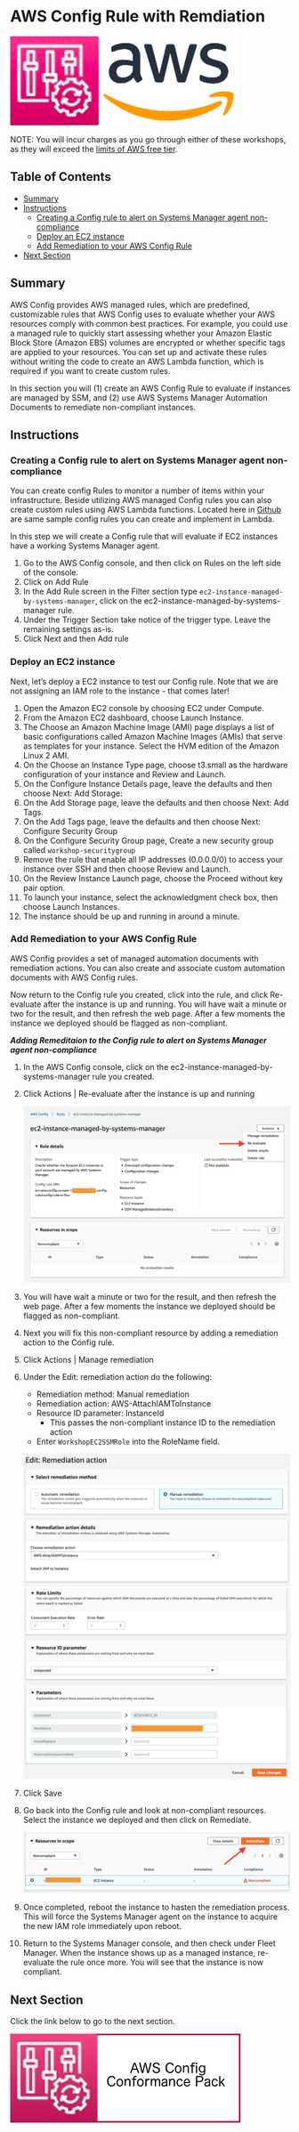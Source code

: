 # AWS Config Rule with Remdiation

![](media/config-aws-logo.png)

NOTE: You will incur charges as you go through either of these workshops, as they will exceed the [limits of AWS free tier](http://docs.aws.amazon.com/awsaccountbilling/latest/aboutv2/free-tier-limits.html).

## Table of Contents

- [Summary](#summary)
- [Instructions](#instructions)
    - [Creating a Config rule to alert on Systems Manager agent non-compliance ](#creating-a-config-rule-to-alert-on-systems-manager-agent-non-compliance )
    - [Deploy an EC2 instance](#deploy-an-ec2-instance)
    - [Add Remediation to your AWS Config Rule](#add-remediation-to-your-aws-config-rule)
- [Next Section](#next-section)

## Summary

AWS Config provides AWS managed rules, which are predefined, customizable rules that AWS Config uses to evaluate whether your AWS resources comply with common best practices. For example, you could use a managed rule to quickly start assessing whether your Amazon Elastic Block Store (Amazon EBS) volumes are encrypted or whether specific tags are applied to your resources. You can set up and activate these rules without writing the code to create an AWS Lambda function, which is required if you want to create custom rules.

In this section you will (1) create an AWS Config Rule to evaluate if instances are managed by SSM, and (2) use AWS Systems Manager Automation Documents to remediate non-compliant instances. 

## Instructions

### Creating a Config rule to alert on Systems Manager agent non-compliance 

You can create config Rules to monitor a number of items within your infrastructure. Beside utilizing AWS managed Config rules you can also create custom rules using AWS Lambda functions. Located here in [Github](https://github.com/awslabs/aws-config-rules) are same sample config rules you can create and implement in Lambda.

In this step we will create a Config rule that will evaluate if EC2 instances have a working Systems Manager agent.

1.	Go to the AWS Config console, and then click on Rules on the left side of the console.
1.	Click on Add Rule
1.	In the Add Rule screen in the Filter section type ```ec2-instance-managed-by-systems-manager```, click on the ec2-instance-managed-by-systems-manager rule.
1.	Under the Trigger Section take notice of the trigger type. Leave the remaining settings as-is.
1.	Click Next and then Add rule

### Deploy an EC2 instance

Next, let’s deploy a EC2 instance to test our Config rule. Note that we are not assigning an IAM role to the instance - that comes later!

1.	Open the Amazon EC2 console by choosing EC2 under Compute.
1.	From the Amazon EC2 dashboard, choose Launch Instance. 
1.	The Choose an Amazon Machine Image (AMI) page displays a list of basic configurations called Amazon Machine Images (AMIs) that serve as templates for your instance. Select the HVM edition of the Amazon Linux 2 AMI.
1.	On the Choose an Instance Type page, choose t3.small as the hardware configuration of your instance and Review and Launch. 
1.	On the Configure Instance Details page, leave the defaults and then choose Next: Add Storage: 
1.	On the Add Storage page, leave the defaults and then choose Next: Add Tags. 
1.	On the Add Tags page, leave the defaults and then choose Next: Configure Security Group 
1.	On the Configure Security Group page, Create a new security group called ```workshop-securitygroup```
1.	Remove the rule that enable all IP addresses (0.0.0.0/0) to access your instance over SSH and then choose Review and Launch.
1.	On the Review Instance Launch page, choose the Proceed without key pair option.
1.	To launch your instance, select the acknowledgment check box, then choose Launch Instances. 
1.	The instance should be up and running in around a minute.

### Add Remediation to your AWS Config Rule

AWS Config provides a set of managed automation documents with remediation actions. You can also create and associate custom automation documents with AWS Config rules.

Now return to the Config rule you created, click into the rule, and click Re-evaluate after the instance is up and running. You will have wait a minute or two for the result, and then refresh the web page. After a few moments the instance we deployed should be flagged as non-compliant.

***Adding Remeditaion to the Config rule to alert on Systems Manager agent non-compliance***

1.	In the AWS Config console, click on the ec2-instance-managed-by-systems-manager rule you created.

1.	Click Actions | Re-evaluate after the instance is up and running

    ![](/media/config-reevaluatessmrule-ep02.png)

1.	You will have wait a minute or two for the result, and then refresh the web page. After a few moments the instance we deployed should be flagged as non-compliant.

1.  Next you will fix this non-compliant resource by adding a remediation action to the Config rule.

1.  Click Actions | Manage remediation

1. Under the Edit: remediation action do the following:
    -   Remediation method: Manual remediation
    -   Remediation action: AWS-AttachIAMToInstance
    -   Resource ID parameter: InstanceId 
        -   This passes the non-compliant instance ID to the remediation action
    -   Enter ```WorkshopEC2SSMRole``` into the RoleName field.

    ![](/media/config-ssmremediation1-ep02.png)
    ![](/media/config-ssmremediation2-ep02.png)

1.	Click Save

1.	Go back into the Config rule and look at non-compliant resources. Select the instance we deployed and then click on Remediate.

    ![](/media/config-remediatebutton-ep02.png)

1.	Once completed, reboot the instance to hasten the remediation process. This will force the Systems Manager agent on the instance to acquire the new IAM role immediately upon reboot.

1.	Return to the Systems Manager console, and then check under Fleet Manager. When the instance shows up as a managed instance, re-evaluate the rule once more. You will see that the instance is now compliant.


## Next Section

Click the link below to go to the next section.

[![](media/config-conformancepack.png)](/episode-02-step-03-config-conformancepack.md)